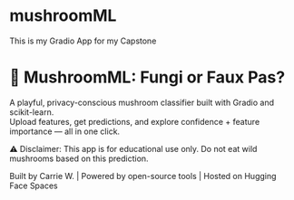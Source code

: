 # mushroomML
This is my Gradio App for my Capstone

# 🍄 MushroomML: Fungi or Faux Pas?

A playful, privacy-conscious mushroom classifier built with Gradio and scikit-learn.  
Upload features, get predictions, and explore confidence + feature importance — all in one click.

⚠️ Disclaimer: This app is for educational use only. Do not eat wild mushrooms based on this prediction.

Built by Carrie W. | Powered by open-source tools | Hosted on Hugging Face Spaces

